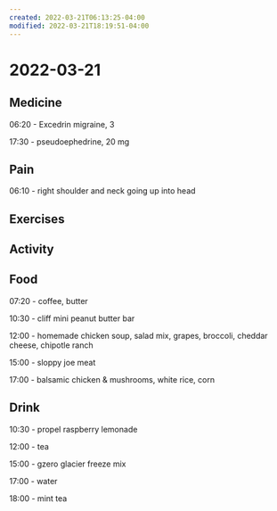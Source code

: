 ```yaml
---
created: 2022-03-21T06:13:25-04:00
modified: 2022-03-21T18:19:51-04:00
---
```


# 2022-03-21

## Medicine

06:20 - Excedrin migraine, 3

17:30 - pseudoephedrine, 20 mg

## Pain

06:10 - right shoulder and neck going up into head


## Exercises


## Activity


## Food

07:20 - coffee, butter

10:30 - cliff mini peanut butter bar

12:00 - homemade chicken soup, salad mix, grapes, broccoli, cheddar cheese, chipotle ranch

15:00 - sloppy joe meat

17:00 - balsamic chicken & mushrooms, white rice, corn


## Drink

10:30 - propel raspberry lemonade

12:00 - tea

15:00 - gzero glacier freeze mix

17:00 - water

18:00 - mint tea
